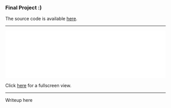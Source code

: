 ### Final Project :)

The source code is available [here](https://github.com/RobethX/CS420X/blob/main/final/webgl.html).

---

<iframe width="100%" height="auto" src="webgl.html" title="WebGL" frameborder="0" scrolling="no"></iframe>

Click [here](webgl.html) for a fullscreen view.

---

Writeup here